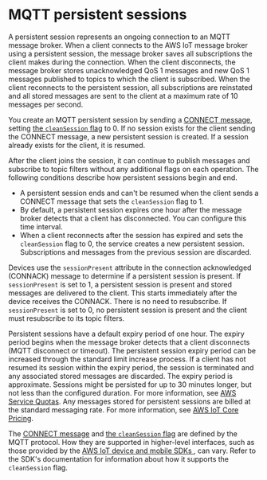 # MQTT persistent sessions<a name="mqtt-persistent-sessions"></a>

A persistent session represents an ongoing connection to an MQTT message broker\. When a client connects to the AWS IoT message broker using a persistent session, the message broker saves all subscriptions the client makes during the connection\. When the client disconnects, the message broker stores unacknowledged QoS 1 messages and new QoS 1 messages published to topics to which the client is subscribed\. When the client reconnects to the persistent session, all subscriptions are reinstated and all stored messages are sent to the client at a maximum rate of 10 messages per second\.

You create an MQTT persistent session by sending a [CONNECT message](http://docs.oasis-open.org/mqtt/mqtt/v3.1.1/os/mqtt-v3.1.1-os.html#_Toc398718028), setting [the `cleanSession` flag](http://docs.oasis-open.org/mqtt/mqtt/v3.1.1/os/mqtt-v3.1.1-os.html#_Toc385349231) to 0\. If no session exists for the client sending the CONNECT message, a new persistent session is created\. If a session already exists for the client, it is resumed\.

After the client joins the session, it can continue to publish messages and subscribe to topic filters without any additional flags on each operation\. The following conditions describe how persistent sessions begin and end\.
+ A persistent session ends and can't be resumed when the client sends a CONNECT message that sets the `cleanSession` flag to 1\.
+ By default, a persistent session expires one hour after the message broker detects that a client has disconnected\. You can configure this time interval\.
+ When a client reconnects after the session has expired and sets the `cleanSession` flag to 0, the service creates a new persistent session\. Subscriptions and messages from the previous session are discarded\.

Devices use the `sessionPresent` attribute in the connection acknowledged \(CONNACK\) message to determine if a persistent session is present\. If `sessionPresent` is set to 1, a persistent session is present and stored messages are delivered to the client\. This starts immediately after the device receives the CONNACK\. There is no need to resubscribe\. If `sessionPresent` is set to 0, no persistent session is present and the client must resubscribe to its topic filters\. 

Persistent sessions have a default expiry period of one hour\. The expiry period begins when the message broker detects that a client disconnects \(MQTT disconnect or timeout\)\. The persistent session expiry period can be increased through the standard limit increase process\. If a client has not resumed its session within the expiry period, the session is terminated and any associated stored messages are discarded\. The expiry period is approximate\. Sessions might be persisted for up to 30 minutes longer, but not less than the configured duration\. For more information, see [ AWS Service Quotas](https://docs.aws.amazon.com/general/latest/gr/aws_service_limits.html)\. Any messages stored for persistent sessions are billed at the standard messaging rate\. For more information, see [AWS IoT Core Pricing](https://aws.amazon.com/iot-core/pricing)\.

The [CONNECT message](http://docs.oasis-open.org/mqtt/mqtt/v3.1.1/os/mqtt-v3.1.1-os.html#_Toc398718028) and [the `cleanSession` flag](http://docs.oasis-open.org/mqtt/mqtt/v3.1.1/os/mqtt-v3.1.1-os.html#_Toc385349231) are defined by the MQTT protocol\. How they are supported in higher\-level interfaces, such as those provided by the [AWS IoT device and mobile SDKs ](iot-sdks.md), can vary\. Refer to the SDK's documentation for information about how it supports the `cleanSession` flag\.